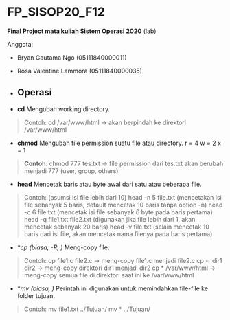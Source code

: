 # FP_SISOP20_F12
**Final Project mata kuliah Sistem Operasi 2020** (lab)

Anggota:
- Bryan Gautama Ngo (05111840000011)
- Rosa Valentine Lammora (05111840000035)

- ## Operasi
- **cd**
Mengubah working directory.
> Contoh:
cd /var/www/html -> akan berpindah ke direktori /var/www/html

- **chmod**
Mengubah file permission suatu file atau directory.
r = 4
w = 2
x = 1
> **Contoh**:
chmod 777 tes.txt -> file permission dari tes.txt akan berubah menjadi 777 (user, group, others)

- **head**
Mencetak baris atau byte awal dari satu atau beberapa file.
> Contoh: (asumsi isi file lebih dari 10)
head -n 5 file.txt (mencetakan isi file sebanyak 5 baris, default mencetak 10 baris tanpa option -n)
head -c 6 file.txt (mencetak isi file sebanyak 6 byte pada baris pertama)
head -q  file1.txt file2.txt (digunakan jika file lebih dari 1, akan mencetak sebanyak 20 baris)
head -v file.txt (selain mencetak 10 baris dari isi file, akan mencetak nama filenya pada baris pertama)

- **cp (biasa, -R, *)**
Meng-copy file.
> Contoh: 
cp file1.c file2.c  -> meng-copy file1.c menjadi file2.c
cp -r dir1 dir2     -> meng-copy direktori dir1 menjadi dir2
cp * /var/www/html  -> meng-copy semua file di direktori saat ini ke /var/www/html

- **mv (biasa, *)**
Perintah ini digunakan untuk memindahkan file-file ke folder tujuan.
> Contoh:
mv file1.txt ../Tujuan/
mv * ../Tujuan/